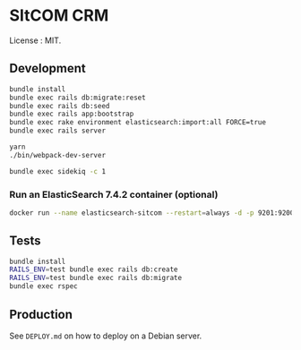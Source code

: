 # SItCOM CRM

License : MIT.

## Development

```sh
bundle install
bundle exec rails db:migrate:reset
bundle exec rails db:seed
bundle exec rails app:bootstrap
bundle exec rake environment elasticsearch:import:all FORCE=true
bundle exec rails server
```

```sh
yarn
./bin/webpack-dev-server
```

```sh
bundle exec sidekiq -c 1
```

### Run an ElasticSearch 7.4.2 container (optional)

```sh
docker run --name elasticsearch-sitcom --restart=always -d -p 9201:9200 -p 9301:9300 -e "discovery.type=single-node" -v "$PWD/.docker/elasticsearch/data":/usr/share/elasticsearch/data elasticsearch:7.4.2
```

## Tests

```sh
bundle install
RAILS_ENV=test bundle exec rails db:create
RAILS_ENV=test bundle exec rails db:migrate
bundle exec rspec
```

## Production

See `DEPLOY.md` on how to deploy on a Debian server.
